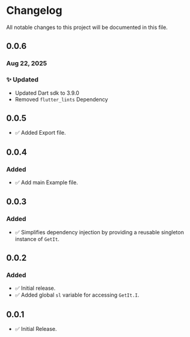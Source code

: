 # Changelog


All notable changes to this project will be documented in this file.

## 0.0.6

### Aug 22, 2025

### ✨ Updated

- Updated Dart sdk to 3.9.0
- Removed `flutter_lints` Dependency

## 0.0.5
- ✅ Added Export file.

## 0.0.4
### Added
- ✅ Add main Example file.

## 0.0.3
### Added
- ✅ Simplifies dependency injection by providing a reusable singleton instance of `GetIt`.


## 0.0.2
### Added
- ✅ Initial release.
- ✅ Added global `sl` variable for accessing `GetIt.I`.


## 0.0.1
- ✅ Initial Release.
